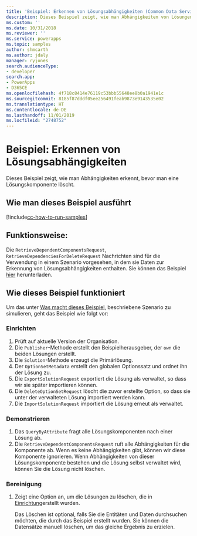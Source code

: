 ```yaml
---
title: 'Beispiel: Erkennen von Lösungsabhängigkeiten (Common Data Service) | Microsoft-Dokumentation'
description: Dieses Beispiel zeigt, wie man Abhängigkeiten von Lösungen erkennt.
ms.custom: ''
ms.date: 10/31/2018
ms.reviewer: ''
ms.service: powerapps
ms.topic: samples
author: shmcarth
ms.author: jdaly
manager: ryjones
search.audienceType:
- developer
search.app:
- PowerApps
- D365CE
ms.openlocfilehash: 4f718c8414e76119c53bbb55648ee8b0a1941e1c
ms.sourcegitcommit: 8185f87dddf05ee256491feab9873e9143535e02
ms.translationtype: HT
ms.contentlocale: de-DE
ms.lasthandoff: 11/01/2019
ms.locfileid: "2748752"
---
```

# <a name="sample-detect-solution-dependencies"></a>Beispiel: Erkennen von Lösungsabhängigkeiten

Dieses Beispiel zeigt, wie man Abhängigkeiten erkennt, bevor man eine Lösungskomponente löscht.

## <a name="how-to-run-this-sample"></a>Wie man dieses Beispiel ausführt

[!include[cc-how-to-run-samples](../../includes/cc-how-to-run-samples.md)]

## <a name="what-this-sample-does"></a>Funktionsweise:

Die `RetrieveDependentComponentsRequest`, `RetrieveDependenciesForDeleteRequest` Nachrichten sind für die Verwendung in einem Szenario vorgesehen, in dem sie Daten zur Erkennung von Lösungsabhängigkeiten enthalten. Sie können das Beispiel [hier](https://github.com/Microsoft/PowerApps-Samples/tree/master/cds/orgsvc/C%23/SolutionDependencies) herunterladen.

## <a name="how-this-sample-works"></a>Wie dieses Beispiel funktioniert

Um das unter [Was macht dieses Beispiel](#what-this-sample-does), beschriebene Szenario zu simulieren, geht das Beispiel wie folgt vor:

### <a name="setup"></a>Einrichten

1. Prüft auf aktuelle Version der Organisation.
1. Die `Publisher`-Methode erstellt den Beispielherausgeber, der `own` die beiden Lösungen erstellt.
1. Die `Solution`-Methode erzeugt die Primärlösung.
1. Der `OptionSetMetadata` erstellt den globalen Optionssatz und ordnet ihn der Lösung zu.
1. Die `ExportSolutionRequest` exportiert die Lösung als verwaltet, so dass wir sie später importieren können.
1. Die `DeleteOptionSetRequest` löscht die zuvor erstellte Option, so dass sie unter der verwalteten Lösung importiert werden kann.
1. Die `ImportSolutionRequest` importiert die Lösung erneut als verwaltet.

### <a name="demonstrate"></a>Demonstrieren

1. Das `QueryByAttribute` fragt alle Lösungskomponenten nach einer Lösung ab.
1. Die `RetrieveDependentComponentsRequest` ruft alle Abhängigkeiten für die Komponente ab. Wenn es keine Abhängigkeiten gibt, können wir diese Komponente ignorieren. Wenn Abhängigkeiten von dieser Lösungskomponente bestehen und die Lösung selbst verwaltet wird, können Sie die Lösung nicht löschen.
### <a name="clean-up"></a>Bereinigung

1. Zeigt eine Option an, um die Lösungen zu löschen, die in [Einrichtung](#setup)erstellt wurden.

    Das Löschen ist optional, falls Sie die Entitäten und Daten durchsuchen möchten, die durch das Beispiel erstellt wurden. Sie können die Datensätze manuell löschen, um das gleiche Ergebnis zu erzielen.
